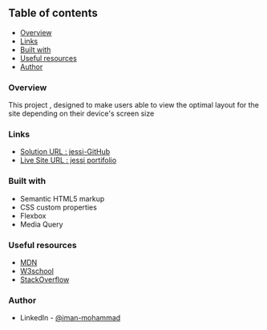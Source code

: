 
## Table of contents

- [Overview](#overview)
- [Links](#links)
- [Built with](#built-with)
- [Useful resources](#useful-resources)
- [Author](#author)

### Overview
This project , designed to make users able to view the optimal layout for the site depending on their device's screen size

### Links

- [Solution URL : jessi-GitHub](https://github.com/Iman-mohammad/jessi.github.io)
- [Live Site URL : jessi portifolio](https://iman-mohammad.github.io/jessi.github.io/)

### Built with

- Semantic HTML5 markup
- CSS custom properties
- Flexbox
- Media Query


### Useful resources

- [MDN](https://developer.mozilla.org/en-US/)
- [W3school](https://www.w3schools.com) 
- [StackOverflow](https://stackoverflow.com)

### Author

- LinkedIn - [@iman-mohammad](https://www.linkedin.com/in/iman-mohammad-340017220)

